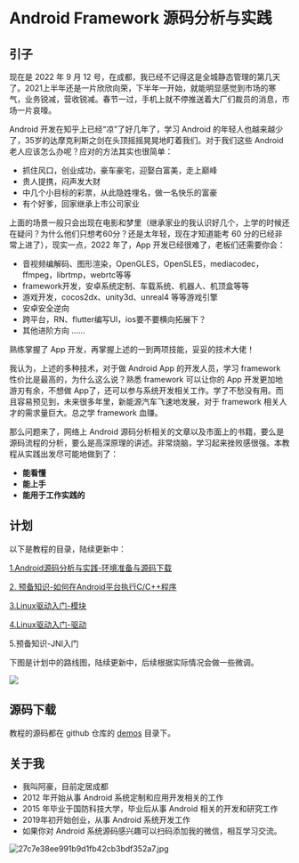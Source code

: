 # Android Framework 源码分析与实践

## 引子

现在是 2022 年 9 月 12 号，在成都，我已经不记得这是全城静态管理的第几天了。2021上半年还是一片欣欣向荣，下半年一开始，就能明显感觉到市场的寒气，业务锐减，营收锐减。春节一过，手机上就不停推送着大厂们裁员的消息，市场一片哀嚎。

Android 开发在知乎上已经“凉”了好几年了，学习 Android 的年轻人也越来越少了，35岁的达摩克利斯之剑在头顶摇摇晃晃地盯着我们。对于我们这些 Android 老人应该怎么办呢？应对的方法其实也很简单：

* 抓住风口，创业成功，豪车豪宅，迎娶白富美，走上巅峰
* 贵人提携，闷声发大财
* 中几个小目标的彩票，从此隐姓埋名，做一名快乐的富豪
* 有个好爹，回家继承上市公司家业

上面的场景一般只会出现在电影和梦里（继承家业的我认识好几个，上学的时候还在疑问？为什么他们只想考60分？还是太年轻，现在才知道能考 60 分的已经非常上进了），现实一点，2022 年了，App 开发已经很难了，老板们还需要你会：

* 音视频编解码、图形渲染，OpenGLES，OpenSLES，mediacodec，ffmpeg，librtmp，webrtc等等
* framework开发，安卓系统定制、车载系统、机器人、机顶盒等等
* 游戏开发，cocos2dx、unity3d、unreal4 等等游戏引擎
* 安卓安全逆向
* 跨平台，RN、flutter编写UI，ios要不要横向拓展下？
* 其他进阶方向 ......

熟练掌握了 App 开发，再掌握上述的一到两项技能，妥妥的技术大佬！

我认为，上述的多种技术，对于做 Android App 的开发人员，学习 framework 性价比是最高的，为什么这么说？熟悉 framework 可以让你的 App 开发更加地游刃有余，不想做 App了，还可以参与系统开发相关工作。学了不愁没有用。而且容易预见到，未来很多年里，新能源汽车飞速地发展，对于 framework 相关人才的需求量巨大。总之学 framework 血赚。

那么问题来了，网络上 Android 源码分析相关的文章以及市面上的书籍，要么是源码流程的分析，要么是高深原理的讲述。非常烧脑，学习起来挫败感很强。本教程从实践出发尽可能地做到了：

* **能看懂**
* **能上手**
* **能用于工作实践的**


## 计划

以下是教程的目录，陆续更新中：

[1.Android源码分析与实践-环境准备与源码下载](https://github.com/dducd/AndroidSourceLearn/blob/main/1.Android%E6%BA%90%E7%A0%81%E5%88%86%E6%9E%90%E4%B8%8E%E5%AE%9E%E8%B7%B5-%E7%8E%AF%E5%A2%83%E5%87%86%E5%A4%87%E4%B8%8E%E6%BA%90%E7%A0%81%E4%B8%8B%E8%BD%BD.md)

[2. 预备知识-如何在Android平台执行C/C++程序](https://github.com/dducd/AndroidSourceLearn/blob/main/%E9%A2%84%E5%A4%87%E7%9F%A5%E8%AF%86/%E9%A2%84%E5%A4%87%E7%9F%A5%E8%AF%86-%E5%A6%82%E4%BD%95%E5%9C%A8Android%E5%B9%B3%E5%8F%B0%E6%89%A7%E8%A1%8CC%20C%2B%2B%E7%A8%8B%E5%BA%8F.md)

[3.Linux驱动入门-模块](https://github.com/dducd/AndroidSourceLearn/blob/main/2.Linux%E9%A9%B1%E5%8A%A8%E5%85%A5%E9%97%A8-%E6%A8%A1%E5%9D%97.md)

[4.Linux驱动入门-驱动](https://github.com/dducd/AndroidSourceLearn/blob/main/3.Linux%E9%A9%B1%E5%8A%A8%E5%85%A5%E9%97%A8-%E9%A9%B1%E5%8A%A8.md)

5.预备知识-JNI入门


下图是计划中的路线图，陆续更新中，后续根据实际情况会做一些微调。

![](https://gitee.com/stingerzou/pic-bed/raw/master/AndroidFramework源码分析与实践.png)

## 源码下载

教程的源码都在 github 仓库的 [demos](https://github.com/ahaoddu/AndroidSourceLearn/tree/main/Demos) 目录下。

## 关于我

- 我叫阿豪，目前定居成都
- 2012 年开始从事 Android 系统定制和应用开发相关的工作
- 2015 年毕业于国防科技大学，毕业后从事 Android 相关的开发和研究工作
- 2019年初开始创业，从事 Android 系统开发工作
- 如果你对 Android 系统源码感兴趣可以扫码添加我的微信，相互学习交流。

![27c7e38ee991b9d1fb42cb3bdf352a7.jpg](https://cdn.nlark.com/yuque/0/2022/jpeg/2613680/1662174041146-53015bfc-12f7-4023-9131-0a9e51fd00a2.jpeg#clientId=u0593d637-e239-4&crop=0&crop=0&crop=1&crop=1&from=drop&id=ud527bf55&margin=%5Bobject%20Object%5D&name=27c7e38ee991b9d1fb42cb3bdf352a7.jpg&originHeight=430&originWidth=430&originalType=binary&ratio=1&rotation=0&showTitle=false&size=42506&status=done&style=none&taskId=uf620381e-5767-4559-867e-093d91d3256&title=#crop=0&crop=0&crop=1&crop=1&id=qxLzV&originHeight=430&originWidth=430&originalType=binary&ratio=1&rotation=0&showTitle=false&status=done&style=none&title=)
